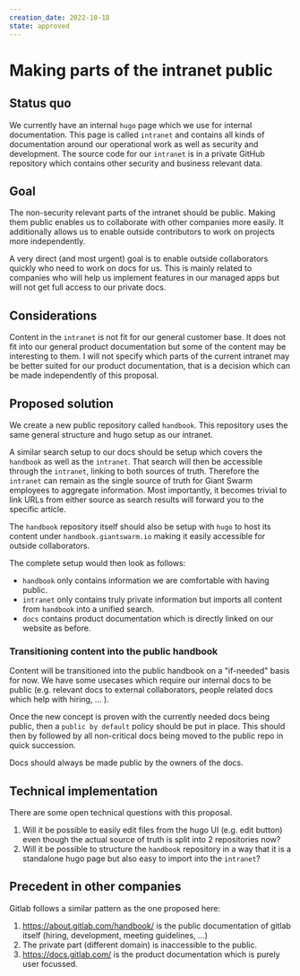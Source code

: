 ```yaml
---
creation_date: 2022-10-18
state: approved
---
```


# Making parts of the intranet public

## Status quo

We currently have an internal `hugo` page which we use for internal documentation.
This page is called `intranet` and contains all kinds of documentation around our operational work as well as security and development.
The source code for our `intranet` is in a private GitHub repository which contains other security and business relevant data.

## Goal

The non-security relevant parts of the intranet should be public.
Making them public enables us to collaborate with other companies more easily.
It additionally allows us to enable outside contributors to work on projects more independently.

A very direct (and most urgent) goal is to enable outside collaborators quickly who need to work on docs for us.
This is mainly related to companies who will help us implement features in our managed apps but will not get full access to our private docs.

## Considerations

Content in the `intranet` is not fit for our general customer base.
It does not fit into our general product documentation but some of the content may be interesting to them.
I will not specify which parts of the current intranet may be better suited for our product documentation,
that is a decision which can be made independently of this proposal.

## Proposed solution

We create a new public repository called `handbook`.
This repository uses the same general structure and hugo setup as our intranet.

A similar search setup to our docs should be setup which covers the `handbook` as well as the `intranet`.
That search will then be accessible through the `intranet`, linking to both sources of truth.
Therefore the `intranet` can remain as the single source of truth for Giant Swarm employees to aggregate information.
Most importantly, it becomes trivial to link URLs from either source as search results will forward you to the specific article.

The `handbook` repository itself should also be setup with `hugo` to host its content under `handbook.giantswarm.io` making it easily accessible for outside collaborators.

The complete setup would then look as follows:
- `handbook` only contains information we are comfortable with having public.
- `intranet` only contains truly private information but imports all content from `handbook` into a unified search.
- `docs` contains product documentation which is directly linked on our website as before.

### Transitioning content into the public handbook

Content will be transitioned into the public handbook on a "if-needed" basis for now.
We have some usecases which require our internal docs to be public (e.g. relevant docs to external collaborators, people related docs which help with hiring, ... ).

Once the new concept is proven with the currently needed docs being public, then a `public by default` policy should be put in place.
This should then by followed by all non-critical docs being moved to the public repo in quick succession.

Docs should always be made public by the owners of the docs.

## Technical implementation

There are some open technical questions with this proposal.
1. Will it be possible to easily edit files from the hugo UI (e.g. edit button) even though the actual source of truth is split into 2 repositories now?
2. Will it be possible to structure the `handbook` repository in a way that it is a standalone hugo page but also easy to import into the `intranet`?

## Precedent in other companies

Gitlab follows a similar pattern as the one proposed here:
1. https://about.gitlab.com/handbook/ is the public documentation of gitlab itself (hiring, development, meeting guidelines, ...)
2. The private part (different domain) is inaccessible to the public.
3. https://docs.gitlab.com/ is the product documentation which is purely user focussed.
